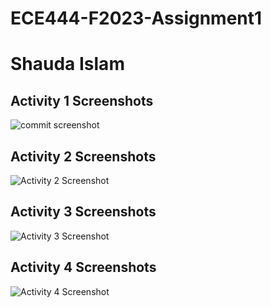 # ECE444-F2023-Assignment1
# Shauda Islam

## Activity 1 Screenshots
![commit screenshot](https://github.com/shauda/ECE444-F2023-Assignment1/assets/66545123/87478b5c-10ea-46d0-860a-b4927ea9efc9)

## Activity 2 Screenshots
![Activity 2 Screenshot](https://github.com/shauda/ECE444-F2023-Assignment1/assets/66545123/1f265410-eea3-45af-bafa-d9ccdf2c6db0)


## Activity 3 Screenshots
![Activity 3 Screenshot](https://github.com/shauda/ECE444-F2023-Assignment1/assets/66545123/cf76b848-19e7-4801-8e70-0cd9a6300d82)

## Activity 4 Screenshots
![Activity 4 Screenshot](https://github.com/shauda/ECE444-F2023-Assignment1/assets/66545123/954eff97-23d9-467f-892f-2edb74607dc5)


